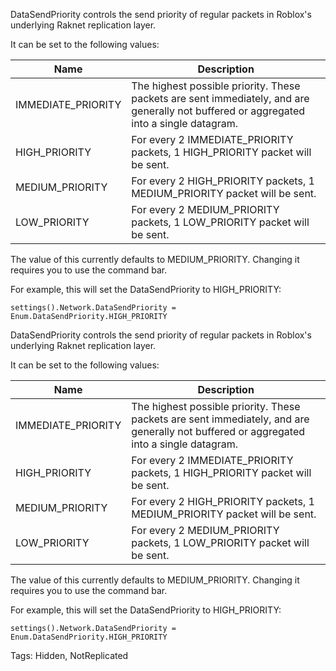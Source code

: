 DataSendPriority controls the send priority of regular packets in Roblox's underlying Raknet replication layer.

It can be set to the following values:

| Name | Description |
| --- | --- |
| IMMEDIATE_PRIORITY | The highest possible priority. These packets are sent immediately, and are generally not buffered or aggregated into a single datagram. |
| HIGH_PRIORITY | For every 2 IMMEDIATE_PRIORITY packets, 1 HIGH_PRIORITY packet will be sent. |
| MEDIUM_PRIORITY | For every 2 HIGH_PRIORITY packets, 1 MEDIUM_PRIORITY packet will be sent. |
| LOW_PRIORITY | For every 2 MEDIUM_PRIORITY packets, 1 LOW_PRIORITY packet will be sent. |

The value of this currently defaults to MEDIUM_PRIORITY. Changing it requires you to use the command bar.

For example, this will set the DataSendPriority to HIGH_PRIORITY:

`settings().Network.DataSendPriority = Enum.DataSendPriority.HIGH_PRIORITY`
	
DataSendPriority controls the send priority of regular packets in Roblox's underlying Raknet replication layer.

It can be set to the following values:

| Name | Description |
| --- | --- |
| IMMEDIATE_PRIORITY | The highest possible priority. These packets are sent immediately, and are generally not buffered or aggregated into a single datagram. |
| HIGH_PRIORITY | For every 2 IMMEDIATE_PRIORITY packets, 1 HIGH_PRIORITY packet will be sent. |
| MEDIUM_PRIORITY | For every 2 HIGH_PRIORITY packets, 1 MEDIUM_PRIORITY packet will be sent. |
| LOW_PRIORITY | For every 2 MEDIUM_PRIORITY packets, 1 LOW_PRIORITY packet will be sent. |

The value of this currently defaults to MEDIUM_PRIORITY. Changing it requires you to use the command bar.

For example, this will set the DataSendPriority to HIGH_PRIORITY:

`settings().Network.DataSendPriority = Enum.DataSendPriority.HIGH_PRIORITY`

Tags: Hidden, NotReplicated